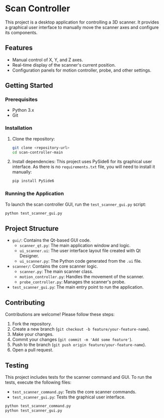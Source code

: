# Scan Controller

This project is a desktop application for controlling a 3D scanner. It provides a graphical user interface to manually move the scanner axes and configure its components.

## Features

-   Manual control of X, Y, and Z axes.
-   Real-time display of the scanner's current position.
-   Configuration panels for motion controller, probe, and other settings.

## Getting Started

### Prerequisites

-   Python 3.x
-   Git

### Installation

1.  Clone the repository:
    ```bash
    git clone <repository-url>
    cd scan-controller-main
    ```

2.  Install dependencies:
    This project uses PySide6 for its graphical user interface. As there is no `requirements.txt` file, you will need to install it manually:
    ```bash
    pip install PySide6
    ```

### Running the Application

To launch the scan controller GUI, run the `test_scanner_gui.py` script:

```bash
python test_scanner_gui.py
```

## Project Structure

-   `gui/`: Contains the Qt-based GUI code.
    -   `scanner_qt.py`: The main application window and logic.
    -   `ui_scanner.ui`: The user interface layout file created with Qt Designer.
    -   `ui_scanner.py`: The Python code generated from the `.ui` file.
-   `scanner/`: Contains the core scanner logic.
    -   `scanner.py`: The main scanner class.
    -   `motion_controller.py`: Handles the movement of the scanner.
    -   `probe_controller.py`: Manages the scanner's probe.
-   `test_scanner_gui.py`: The main entry point to run the application.

## Contributing

Contributions are welcome! Please follow these steps:

1.  Fork the repository.
2.  Create a new branch (`git checkout -b feature/your-feature-name`).
3.  Make your changes.
4.  Commit your changes (`git commit -m 'Add some feature'`).
5.  Push to the branch (`git push origin feature/your-feature-name`).
6.  Open a pull request.

## Testing

This project includes tests for the scanner command and GUI. To run the tests, execute the following files:

-   `test_scanner_command.py`: Tests the core scanner commands.
-   `test_scanner_gui.py`: Tests the graphical user interface.

```bash
python test_scanner_command.py
python test_scanner_gui.py
```

